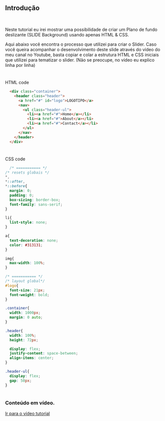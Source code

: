 ## Introdução
<br>

Neste tutorial eu irei mostrar uma possibilidade de criar um Plano de fundo deslizante (SLIDE Background) usando apenas HTML & CSS.
<br>

Aqui abaixo você encontra o processo que utilizei para criar o Slider. Caso você queira acompanhar o desenvolvimento deste slide através do vídeo do meu canal no Youtube,
basta copiar e colar a estrutura HTML e CSS iniciais que utilizei para tematizar o slider. (Não se preocupe, no vídeo eu explico linha por linha)

#
HTML code
```html
  <div class="container">
    <header class="header">
      <a href="#" id="logo">LOGOTIPO</a>
      <nav>
        <ul class="header-ul">
          <li><a href="#">Home</a></li>
          <li><a href="#">About</a></li>
          <li><a href="#">Contact</a></li>
        </ul>
      </nav>
    </header>    
  </div>
  ```

#  
CSS code
```css
  /* =========== */
/* resets globais */ 
*,
*::after,
*::before{
  margin: 0;
  padding: 0;
  box-sizing: border-box;
  font-family: sans-serif;
}

li{
  list-style: none;
}

a{
  text-decoration: none;
  color: #313131;
}

img{
  max-width: 100%;
}

/* =========== */
/* layout global*/
#logo{
  font-size: 21px;
  font-weight: bold;
}

.container{
  width: 1000px;
  margin: 0 auto;
}

.header{
  width: 100%;
  height: 72px;

  display: flex;
  justify-content: space-between;
  align-items: center;
}

.header-ul{
  display: flex;
  gap: 50px;
}
```

#

### Conteúdo em vídeo.

<a href="">Ir para o vídeo tutorial</a>
